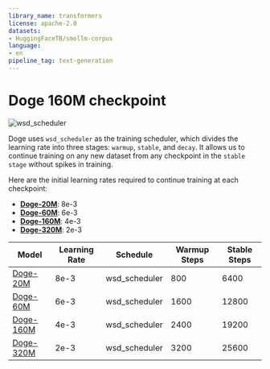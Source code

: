 ```yaml
---
library_name: transformers
license: apache-2.0
datasets:
- HuggingFaceTB/smollm-corpus
language:
- en
pipeline_tag: text-generation
---
```


# **Doge 160M checkpoint**

![wsd_scheduler](./wsd_scheduler.png)

Doge uses `wsd_scheduler` as the training scheduler, which divides the learning rate into three stages: `warmup`, `stable`, and `decay`. It allows us to continue training on any new dataset from any checkpoint in the `stable stage` without spikes in training.

Here are the initial learning rates required to continue training at each checkpoint:

- **[Doge-20M](https://huggingface.co/SmallDoge/Doge-20M-checkpoint)**: 8e-3
- **[Doge-60M](https://huggingface.co/SmallDoge/Doge-60M-checkpoint)**: 6e-3
- **[Doge-160M](https://huggingface.co/SmallDoge/Doge-160M-checkpoint)**: 4e-3
- **[Doge-320M](https://huggingface.co/SmallDoge/Doge-320M-checkpoint)**: 2e-3

| Model | Learning Rate | Schedule | Warmup Steps | Stable Steps |
|-------|---------------|----------|--------------|--------------|
| [Doge-20M](https://huggingface.co/SmallDoge/Doge-20M-checkpoint) | 8e-3 | wsd_scheduler | 800 | 6400 |
| [Doge-60M](https://huggingface.co/SmallDoge/Doge-60M-checkpoint) | 6e-3 | wsd_scheduler | 1600 | 12800 |
| [Doge-160M](https://huggingface.co/SmallDoge/Doge-160M-checkpoint) | 4e-3 | wsd_scheduler | 2400 | 19200 |
| [Doge-320M](https://huggingface.co/SmallDoge/Doge-320M-checkpoint) | 2e-3 | wsd_scheduler | 3200 | 25600 |
